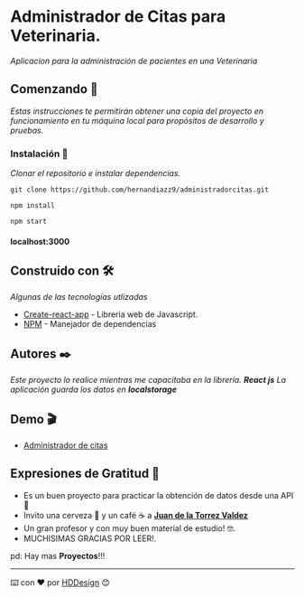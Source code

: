 # Administrador de Citas para Veterinaria.

_Aplicacion para la administración de pacientes en una Veterinaria_

## Comenzando 🚀

_Estas instrucciones te permitirán obtener una copia del proyecto en funcionamiento en tu máquina local para propósitos de desarrollo y pruebas._

### Instalación 🔧

_Clonar el repositorio e instalar dependencias._

```
git clone https://github.com/hernandiazz9/administradorcitas.git
```
```
npm install
```
```
npm start 
```
 #### localhost:3000
 
## Construido con 🛠️

_Algunas de las tecnologías utlizadas_

* [Create-react-app](https://reactjs.org/) - Libreria web de Javascript.
* [NPM](https://www.npmjs.com/) - Manejador de dependencias

## Autores ✒️

_Este proyecto lo realice mientras me capacitaba en la librería. **React js**_
_La aplicación guarda los datos en **localstorage**_

## Demo 🎬 
* [Administrador de citas](https://citashdd.netlify.app)


## Expresiones de Gratitud 🎁

* Es un buen proyecto para practicar la obtención  de datos desde una API 📢
* Invito una cerveza 🍺 y un café ☕ a [**Juan de la Torrez Valdez**](https://www.udemy.com/user/juanpablodelatorrevaldez/)
* Un gran profesor y con muy buen material de estudio! 🤓.
* MUCHISIMAS GRACIAS POR LEER!.

pd: Hay mas **Proyectos**!!!



---
⌨️ con ❤️ por [HDDesign](https://github.com/hernandiazz9) 😊

